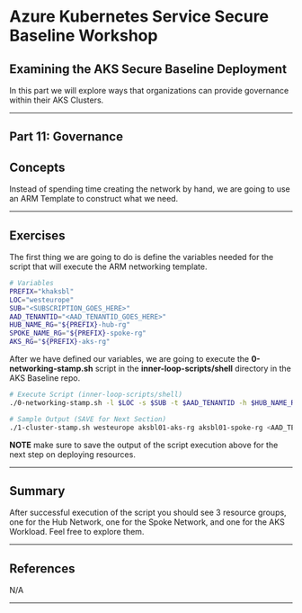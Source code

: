 # Azure Kubernetes Service Secure Baseline Workshop

## Examining the AKS Secure Baseline Deployment

In this part we will explore ways that organizations can provide governance within their AKS Clusters.

---

## Part 11: Governance

## Concepts

Instead of spending time creating the network by hand, we are going to use an ARM Template to construct what we need.

---

## Exercises

The first thing we are going to do is define the variables needed for the script that will execute the ARM networking template.

```bash
# Variables
PREFIX="khaksbl"
LOC="westeurope"
SUB="<SUBSCRIPTION_GOES_HERE>"
AAD_TENANTID="<AAD_TENANTID_GOES_HERE>"
HUB_NAME_RG="${PREFIX}-hub-rg"
SPOKE_NAME_RG="${PREFIX}-spoke-rg"
AKS_RG="${PREFIX}-aks-rg"
```

After we have defined our variables, we are going to execute the **0-networking-stamp.sh** script in the **inner-loop-scripts/shell** directory in the AKS Baseline repo.

```bash
# Execute Script (inner-loop-scripts/shell)
./0-networking-stamp.sh -l $LOC -s $SUB -t $AAD_TENANTID -h $HUB_NAME_RG -p $SPOKE_NAME_RG -c $AKS_RG

# Sample Output (SAVE for Next Section)
./1-cluster-stamp.sh westeurope aksbl01-aks-rg aksbl01-spoke-rg <AAD_TENANTID_GOES_HERE> <SUBSCRIPTION_GOES_HERE> /subscriptions/<SUBSCRIPTION_GOES_HERE>/resourceGroups/aksbl01-spoke-rg/providers/Microsoft.Network/virtualNetworks/vnet-hub-spoke-BU0001A0008-00 6c04a532-82d6-4d39-aa1a-6d958f488e2e <AAD_TENANTID_GOES_HERE> <E-MAIL_ADDRESS_GOES_HERE> <ADMIN_GOES_HERE>
```

**NOTE**
make sure to save the output of the script execution above for the next step on deploying resources.

---

## Summary

After successful execution of the script you should see 3 resource groups, one for the Hub Network, one for the Spoke Network, and one for the AKS Workload. Feel free to explore them.

---

## References

N/A

---
